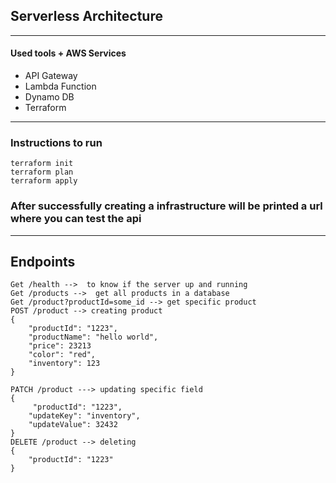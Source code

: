 ## Serverless Architecture
-------
#### Used tools + AWS Services
* API Gateway
* Lambda Function
* Dynamo DB
* Terraform
-------
### Instructions to run 
    terraform init
    terraform plan  
    terraform apply

### After successfully creating a infrastructure will be printed a url where you can test the api
--------
## Endpoints

    Get /health -->  to know if the server up and running
    Get /products -->  get all products in a database
    Get /product?productId=some_id --> get specific product
    POST /product --> creating product
    {
        "productId": "1223",
        "productName": "hello world",
        "price": 23213
        "color": "red",
        "inventory": 123
    }

    PATCH /product ---> updating specific field 
    {  
         "productId": "1223",
        "updateKey": "inventory",
        "updateValue": 32432
    }
    DELETE /product --> deleting
    {
        "productId": "1223"
    }